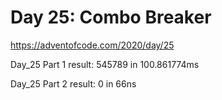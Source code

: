 # Day 25: Combo Breaker #
https://adventofcode.com/2020/day/25


Day_25 Part 1 result: 545789 in 100.861774ms

Day_25 Part 2 result: 0 in 66ns
